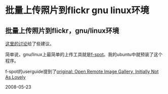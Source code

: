 # 批量上传照片到flickr gnu linux环境

## 批量上传照片到flickr，gnu/linux环境

[这里的讨论](http://www.flickr.com/groups/linuxflickrs/discuss/72157594431906345/)给了些建议。

简单说，gnu/linux上最简单的上传工具就是[f-spot](http://f-spot.org/Main_Page)。我的ubuntu中就预装了这个程序。

f-spot的userguide提到了[original: Open Remote Image Gallery, Initially Not As Lovely ](http://jimmac.musichall.cz/original.php)

2008-05-23